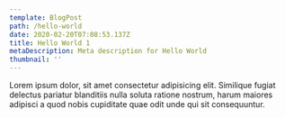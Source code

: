 ```yaml
---
template: BlogPost
path: /hello-world
date: 2020-02-20T07:08:53.137Z
title: Hello World 1
metaDescription: Meta description for Hello World
thumbnail: ''
---
```


Lorem ipsum dolor, sit amet consectetur adipisicing elit. Similique fugiat delectus pariatur blanditiis nulla soluta ratione nostrum, harum maiores adipisci a quod nobis cupiditate quae odit unde qui sit consequuntur.

